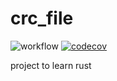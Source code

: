 # crc_file
![workflow](https://github.com/ttxs69/crc_file/actions/workflows/rust.yml/badge.svg)
[![codecov](https://codecov.io/gh/ttxs69/crc_file/branch/main/graph/badge.svg?token=P8QMZZUR7Z)](https://codecov.io/gh/ttxs69/crc_file)

project to learn rust